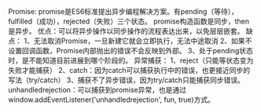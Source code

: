 Promise:
  promise是ES6标准提出异步编程解决方案。有pending（等待），fulfilled（成功），rejected（失败）三个状态。
  promise构造函数是同步，then是异步。
  优点：可以将异步操作以同步操作的流程表达出来，以免层层嵌套。
  缺点：
    1、无法取消Promise，一旦新建它就会立即执行，无法中途取消
    2、如果不设置回调函数，Promise内部抛出的错误不会反映到外部。
    3、处于pending状态时，是不能知道目前进展到哪个阶段的。
  异常捕获：
    1、reject（只能等状态变为失败才能捕获）
    2、catch：因为catch可以捕获执行中的错误，也更接近同步的写法（try/catch）
    3、捕获不了异步错误，因为try/catch只能捕获同步错误。
    unhandledrejection：可以捕获到promise异常，也是通过window.addEventListener('unhandledrejection', fun, true)方式。